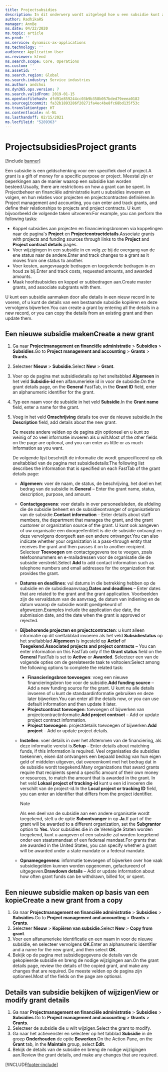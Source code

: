 ```yaml
---
title: Projectsubsidies
description: In dit onderwerp wordt uitgelegd hoe u een subsidie kunt aanmaken of wijzigen.
author: RadhikaRS
manager: AnnBe
ms.date: 04/22/2020
ms.topic: article
ms.prod: ''
ms.service: dynamics-ax-applications
ms.technology: ''
audience: Application User
ms.reviewer: kfend
ms.search.scope: Core, Operations
ms.custom: ''
ms.assetid: ''
ms.search.region: Global
ms.search.industry: Service industries
ms.author: andchoi
ms.dyn365.ops.version: 7
ms.search.validFrom: 2019-01-15
ms.openlocfilehash: dfd91e859244cc03b9b358b057bded79eeea0182
ms.sourcegitcommit: fa32b1893286f20271fa4ec4be8fc68bd135f53c
ms.translationtype: HT
ms.contentlocale: nl-NL
ms.lasthandoff: 02/15/2021
ms.locfileid: "5289363"
---
```

# <a name="project-grants"></a><span data-ttu-id="3d6a7-103">Projectsubsidies</span><span class="sxs-lookup"><span data-stu-id="3d6a7-103">Project grants</span></span>

[!include [banner](../includes/banner.md)]

<span data-ttu-id="3d6a7-104">Een subsidie is een geldschenking voor een specifiek doel of project.</span><span class="sxs-lookup"><span data-stu-id="3d6a7-104">A grant is a gift of money for a specific purpose or project.</span></span> <span data-ttu-id="3d6a7-105">Meestal zijn er beperkingen aan de manier waarop een subsidie kan worden besteed.</span><span class="sxs-lookup"><span data-stu-id="3d6a7-105">Usually, there are restrictions on how a grant can be spent.</span></span> <span data-ttu-id="3d6a7-106">In Projectbeheer en financiële administratie kunt u subsidies invoeren en volgen, en hun relaties voor projecten en projectcontracten definiëren.</span><span class="sxs-lookup"><span data-stu-id="3d6a7-106">In Project management and accounting, you can enter and track grants, and define their relationships to projects and project contracts.</span></span> <span data-ttu-id="3d6a7-107">U kunt bijvoorbeeld de volgende taken uitvoeren:</span><span class="sxs-lookup"><span data-stu-id="3d6a7-107">For example, you can perform the following tasks:</span></span>

- <span data-ttu-id="3d6a7-108">Koppel subsidies aan projecten en financieringsbronnen via koppelingen naar de pagina's **Project** en **Projectcontractdetails**.</span><span class="sxs-lookup"><span data-stu-id="3d6a7-108">Associate grants with projects and funding sources through links to the **Project** and **Project contract details** pages.</span></span>
- <span data-ttu-id="3d6a7-109">Voer wijzigingen in een subsidie in en volg ze bij de overgang van de ene status naar de andere.</span><span class="sxs-lookup"><span data-stu-id="3d6a7-109">Enter and track changes to a grant as it moves from one status to another.</span></span>
- <span data-ttu-id="3d6a7-110">Voer kosten, aangevraagde bedragen en toegekende bedragen in en houd ze bij.</span><span class="sxs-lookup"><span data-stu-id="3d6a7-110">Enter and track costs, requested amounts, and awarded amounts.</span></span>
- <span data-ttu-id="3d6a7-111">Maak hoofdsubsidies en koppel er subbedragen aan.</span><span class="sxs-lookup"><span data-stu-id="3d6a7-111">Create master grants, and associate subgrants with them.</span></span>

<span data-ttu-id="3d6a7-112">U kunt een subsidie aanmaken door alle details in een nieuw record in te voeren, of u kunt de details van een bestaande subsidie kopiëren en deze vervolgens bijwerken.</span><span class="sxs-lookup"><span data-stu-id="3d6a7-112">You can create a grant by entering all the details in a new record, or you can copy the details from an existing grant and then update them.</span></span>

## <a name="create-a-new-grant"></a><span data-ttu-id="3d6a7-113">Een nieuwe subsidie maken</span><span class="sxs-lookup"><span data-stu-id="3d6a7-113">Create a new grant</span></span>

1. <span data-ttu-id="3d6a7-114">Ga naar **Projectmanagement en financiële administratie** \> **Subsidies** \> **Subsidies**.</span><span class="sxs-lookup"><span data-stu-id="3d6a7-114">Go to **Project management and accounting** \> **Grants** \> **Grants**.</span></span>
2. <span data-ttu-id="3d6a7-115">Selecteer **Nieuw** \> **Subsidie**.</span><span class="sxs-lookup"><span data-stu-id="3d6a7-115">Select **New** \> **Grant**.</span></span>
3. <span data-ttu-id="3d6a7-116">Voer op de pagina met subsidiedetails op het sneltabblad **Algemeen** in het veld **Subsidie-id** een alfanumerieke id in voor de subsidie.</span><span class="sxs-lookup"><span data-stu-id="3d6a7-116">On the grant details page, on the **General** FastTab, in the **Grant ID** field, enter an alphanumeric identifier for the grant.</span></span>
4. <span data-ttu-id="3d6a7-117">Typ een naam voor de subsidie in het veld **Subsidie**.</span><span class="sxs-lookup"><span data-stu-id="3d6a7-117">In the **Grant name** field, enter a name for the grant.</span></span>
5. <span data-ttu-id="3d6a7-118">Voeg in het veld **Omschrijving** details toe over de nieuwe subsidie.</span><span class="sxs-lookup"><span data-stu-id="3d6a7-118">In the **Description** field, add details about the new grant.</span></span>

    <span data-ttu-id="3d6a7-119">De meeste andere velden op de pagina zijn optioneel en u kunt zo weinig of zo veel informatie invoeren als u wilt.</span><span class="sxs-lookup"><span data-stu-id="3d6a7-119">Most of the other fields on the page are optional, and you can enter as little or as much information as you want.</span></span>

    <span data-ttu-id="3d6a7-120">De volgende lijst beschrijft de informatie die wordt gespecificeerd op elk sneltabblad van de pagina met subsidiedetails:</span><span class="sxs-lookup"><span data-stu-id="3d6a7-120">The following list describes the information that is specified on each FastTab of the grant details page:</span></span>

    - <span data-ttu-id="3d6a7-121">**Algemeen**: voer de naam, de status, de beschrijving, het doel en het bedrag van de subsidie in.</span><span class="sxs-lookup"><span data-stu-id="3d6a7-121">**General** – Enter the grant name, status, description, purpose, and amount.</span></span>
    - <span data-ttu-id="3d6a7-122">**Contactgegevens**: voer details in over personeelsleden, de afdeling die de subsidie beheert en de subsidieontvanger of organisatiebron van de subsidie.</span><span class="sxs-lookup"><span data-stu-id="3d6a7-122">**Contact information** – Enter details about staff members, the department that manages the grant, and the grant customer or organization source of the grant.</span></span> <span data-ttu-id="3d6a7-123">U kunt ook aangeven of uw organisatie een doorgeefentiteit is die de subsidie ontvangt en deze vervolgens doorgeeft aan een andere ontvanger.</span><span class="sxs-lookup"><span data-stu-id="3d6a7-123">You can also indicate whether your organization is a pass-through entity that receives the grant and then passes it on to another recipient.</span></span> <span data-ttu-id="3d6a7-124">Selecteer **Toevoegen** om contactgegevens toe te voegen, zoals telefoonnummers en e-mailadressen voor de organisatie die de subsidie verstrekt.</span><span class="sxs-lookup"><span data-stu-id="3d6a7-124">Select **Add** to add contact information such as telephone numbers and email addresses for the organization that provides the grant.</span></span>
    - <span data-ttu-id="3d6a7-125">**Datums en deadlines**: vul datums in die betrekking hebben op de subsidie en de subsidieaanvraag.</span><span class="sxs-lookup"><span data-stu-id="3d6a7-125">**Dates and deadlines** – Enter dates that are related to the grant and the grant application.</span></span> <span data-ttu-id="3d6a7-126">Voorbeelden zijn de vervaldatum van de aanvraag, de datum van indiening en de datum waarop de subsidie wordt goedgekeurd of afgewezen.</span><span class="sxs-lookup"><span data-stu-id="3d6a7-126">Examples include the application due date, the submission date, and the date when the grant is approved or rejected.</span></span>
    - <span data-ttu-id="3d6a7-127">**Bijbehorende projecten en projectcontracten**: u kunt alleen informatie op dit sneltabblad invoeren als het veld **Subsidiestatus** op het sneltabblad **Algemeen** is ingesteld op **Actief** of **Toegekend**.</span><span class="sxs-lookup"><span data-stu-id="3d6a7-127">**Associated projects and project contracts** – You can enter information on this FastTab only if the **Grant status** field on the **General** FastTab is set to **Active** or **Awarded**.</span></span> <span data-ttu-id="3d6a7-128">Selecteer een van de volgende opties om de gerelateerde taak te voltooien:</span><span class="sxs-lookup"><span data-stu-id="3d6a7-128">Select among the following options to complete the related task:</span></span>

        - <span data-ttu-id="3d6a7-129">**Financieringsbron toevoegen**: voeg een nieuwe financieringsbron toe voor de subsidie.</span><span class="sxs-lookup"><span data-stu-id="3d6a7-129">**Add funding source** – Add a new funding source for the grant.</span></span> <span data-ttu-id="3d6a7-130">U kunt nu alle details invoeren of u kunt de standaardinformatie gebruiken en deze later bijwerken.</span><span class="sxs-lookup"><span data-stu-id="3d6a7-130">You can enter all the details now, or you can use default information and then update it later.</span></span>
        - <span data-ttu-id="3d6a7-131">**Projectcontract toevoegen**: toevoegen of bijwerken van projectcontractinformatie.</span><span class="sxs-lookup"><span data-stu-id="3d6a7-131">**Add project contract** – Add or update project contract information.</span></span>
        - <span data-ttu-id="3d6a7-132">**Project toevoegen**: projectdetails toevoegen of bijwerken.</span><span class="sxs-lookup"><span data-stu-id="3d6a7-132">**Add project** – Add or update project details.</span></span>

    - <span data-ttu-id="3d6a7-133">**Instellen**: voer details in over het afstemmen van de financiering, als deze informatie vereist is.</span><span class="sxs-lookup"><span data-stu-id="3d6a7-133">**Setup** – Enter details about matching funds, if this information is required.</span></span> <span data-ttu-id="3d6a7-134">Veel organisaties die subsidies toekennen, eisen dat ontvangers een bepaald bedrag van hun eigen geld of middelen uitgeven, dat overeenkomt met het bedrag dat in de subsidie wordt toegekend.</span><span class="sxs-lookup"><span data-stu-id="3d6a7-134">Many organizations that award grants require that recipients spend a specific amount of their own money or resources, to match the amount that is awarded in the grant.</span></span> <span data-ttu-id="3d6a7-135">In het veld **Lokaal project of tracking-id** kunt u een id invoeren die verschilt van de project-id.</span><span class="sxs-lookup"><span data-stu-id="3d6a7-135">In the **Local project or tracking ID** field, you can enter an identifier that differs from the project identifier.</span></span>

        > [!NOTE]
        > <span data-ttu-id="3d6a7-136">Als een deel van de subsidie aan een andere organisatie wordt toegekend, stelt u de optie **Subontvanger** in op **Ja**.</span><span class="sxs-lookup"><span data-stu-id="3d6a7-136">If part of the grant will be awarded to a different organization, set the **Subgrantor** option to **Yes**.</span></span> <span data-ttu-id="3d6a7-137">Voor subsidies die in de Verenigde Staten worden toegekend, kunt u aangeven of een subsidie zal worden toegekend onder een staatsmandaat of een federaal mandaat.</span><span class="sxs-lookup"><span data-stu-id="3d6a7-137">For grants that are awarded in the United States, you can specify whether a grant will be awarded under a state mandate or a federal mandate.</span></span>

    - <span data-ttu-id="3d6a7-138">**Opnamegegevens**: informatie toevoegen of bijwerken over hoe vaak subsidiegelden kunnen worden opgenomen, gefactureerd of uitgegeven.</span><span class="sxs-lookup"><span data-stu-id="3d6a7-138">**Drawdown details** – Add or update information about how often grant funds can be withdrawn, billed for, or spent.</span></span>

## <a name="create-a-new-grant-from-a-copy"></a><span data-ttu-id="3d6a7-139">Een nieuwe subsidie maken op basis van een kopie</span><span class="sxs-lookup"><span data-stu-id="3d6a7-139">Create a new grant from a copy</span></span>

1. <span data-ttu-id="3d6a7-140">Ga naar **Projectmanagement en financiële administratie** \> **Subsidies** \> **Subsidies**.</span><span class="sxs-lookup"><span data-stu-id="3d6a7-140">Go to **Project management and accounting** \> **Grants** \> **Grants**.</span></span>
2. <span data-ttu-id="3d6a7-141">Selecteer **Nieuw** \> **Kopiëren van subsidie**.</span><span class="sxs-lookup"><span data-stu-id="3d6a7-141">Select **New** \> **Copy from grant**.</span></span>
3. <span data-ttu-id="3d6a7-142">Voer een alfanumerieke identificatie en een naam in voor de nieuwe subsidie, en selecteer vervolgens **OK**.</span><span class="sxs-lookup"><span data-stu-id="3d6a7-142">Enter an alphanumeric identifier and a name for the new grant, and then select **OK**.</span></span>
4. <span data-ttu-id="3d6a7-143">Bekijk op de pagina met subsidiegegevens de details van de gekopieerde subsidie en breng de nodige wijzigingen aan.</span><span class="sxs-lookup"><span data-stu-id="3d6a7-143">On the grant details page, review the details of the copied grant, and make any changes that are required.</span></span> <span data-ttu-id="3d6a7-144">De meeste velden op de pagina zijn optioneel.</span><span class="sxs-lookup"><span data-stu-id="3d6a7-144">Most of the fields on the page are optional.</span></span>

## <a name="view-or-modify-grant-details"></a><span data-ttu-id="3d6a7-145">Details van subsidie bekijken of wijzigen</span><span class="sxs-lookup"><span data-stu-id="3d6a7-145">View or modify grant details</span></span>

1. <span data-ttu-id="3d6a7-146">Ga naar **Projectmanagement en financiële administratie** \> **Subsidies** \> **Subsidies**.</span><span class="sxs-lookup"><span data-stu-id="3d6a7-146">Go to **Project management and accounting** \> **Grants** \> **Grants**.</span></span>
2. <span data-ttu-id="3d6a7-147">Selecteer de subsidie die u wilt wijzigen.</span><span class="sxs-lookup"><span data-stu-id="3d6a7-147">Select the grant to modify.</span></span>
3. <span data-ttu-id="3d6a7-148">Ga naar het actievenster en selecteer op het tabblad **Subsidie** in de groep **Onderhouden** de optie **Bewerken**.</span><span class="sxs-lookup"><span data-stu-id="3d6a7-148">On the Action Pane, on the **Grant** tab, in the **Maintain** group, select **Edit**.</span></span>
4. <span data-ttu-id="3d6a7-149">Bekijk de details van de subsidie en breng de nodige wijzigingen aan.</span><span class="sxs-lookup"><span data-stu-id="3d6a7-149">Review the grant details, and make any changes that are required.</span></span>


[!INCLUDE[footer-include](../includes/footer-banner.md)]